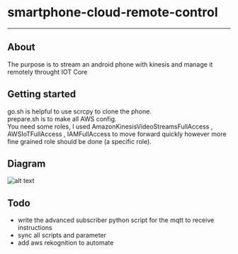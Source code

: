 # smartphone-cloud-remote-control
***
## About
The purpose is to stream an android phone with kinesis and manage it remotely throught IOT Core

## Getting started
go.sh is helpful to use scrcpy to clone the phone.    
prepare.sh is to make all AWS config.    
You need some roles, I used AmazonKinesisVideoStreamsFullAccess , AWSIoTFullAccess , IAMFullAccess to move forward quickly however more fine grained role should be done (a specific role).   

## Diagram
![alt text](https://github.com/xavierpioche/smartphone-cloud-remote-control/blob/main/?smartphone-cloud-remote-control.drawio.png?raw=true)

## Todo
- write the advanced subscriber python script for the mqtt to receive instructions   
- sync all scripts and parameter   
- add aws rekognition to automate   
